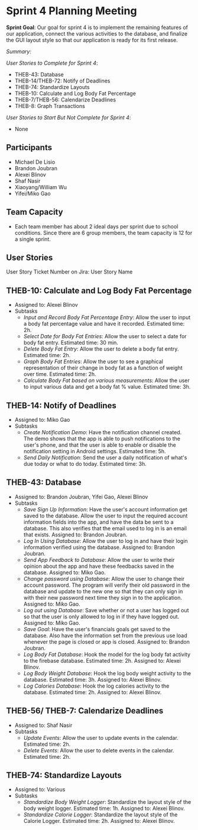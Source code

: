 # Sprint 4 Planning Meeting

**Sprint Goal**: Our goal for sprint 4 is to implement the remaining features of our application, connect the various activities to the database, and
finalize the GUI layout style so that our application is ready for its first release. 

*Summary:*

*User Stories to Complete for Sprint 4*:
- THEB-43: Database
- THEB-14/THEB-72: Notify of Deadlines
- THEB-74: Standardize Layouts
- THEB-10: Calculate and Log Body Fat Percentage
- THEB-7/THEB-56: Calendarize Deadlines
- THEB-8: Graph Transactions

*User Stories to Start But Not Complete for Sprint 4*:
- None

## Participants
- Michael De Lisio
- Brandon Joubran
- Alexei Blinov
- Shaf Nasir
- Xiaoyang/William Wu
- Yifei/Miko Gao

## Team Capacity
- Each team member has about 2 ideal days per sprint due to school conditions. Since there are 6 group members, the team capacity is 12 for a single sprint.

## User Stories

User Story Ticket Number on Jira: User Story Name

## THEB-10: Calculate and Log Body Fat Percentage
- Assigned to: Alexei Blinov
- Subtasks
	- *Input and Record Body Fat Percentage Entry*: Allow the user to input a body fat percentage value and have it recorded. Estimated time: 2h.
	- *Select Date for Body Fat Entries*: Allow the user to select a date for body fat entry. Estimated time: 30 min.
	- *Delete Body Fat Entry*: Allow the user to delete a body fat entry. Estimated time: 2h.
	- *Graph Body Fat Entries*: Allow the user to see a graphical representation of their change in body fat as a function of weight over time. Estimated time: 2h.
	- *Calculate Body Fat based on various measurements*: Allow the user to input various data and get a body fat % value. Estimated time: 3h.
	
## THEB-14: Notify of Deadlines
- Assigned to: Miko Gao
- Subtasks
	- *Create Notification Demo*: Have the notification channel created. The demo shows that the app is able to push notifications to the user's phone, and that the user is able to enable or disable the notification setting in Android settings. Estimated time: 5h.
	- *Send Daily Notification*: Send the user a daily notification of what's due today or what to do today. Estimated time: 3h.
	
## THEB-43: Database
- Assigned to: Brandon Joubran, Yifei Gao, Alexei Blinov
- Subtasks
    - *Save Sign Up Information*: Have the user's account information get saved to the database. Allow the user to input the required account information fields into the app, and have the data be sent to a database. This also verifies that the email used to log in is an email that exists. Assigned to: Brandon Joubran.
    - *Log In Using Database*: Allow the user to log in and have their login information verified using the database. Assigned to: Brandon Joubran.
	- *Send App Feedback to Database*: Allow the user to write their opinion about the app and have these feedbacks saved in the database. Assigned to: Miko Gao.
    - *Change password using Database*: Allow the user to change their account password. The program will verify their old password in the database and update to the new one so that they can only sign in with their new password next time they sign in to the application. Assigned to: Miko Gao.
	- *Log out using Database*: Save whether or not a user has logged out so that the user is only allowed to log in if they have logged out. Assigned to: Miko Gao.
	- *Save Goal*: Have the user's financials goals get saved to the database. Also have the information set from the previous use load whenever the page is closed or app is closed. Assigned to: Brandon Joubran.
	- *Log Body Fat Database*: Hook the model for the log body fat activity to the firebase database. Estimated time: 2h. Assigned to: Alexei Blinov.
	- *Log Body Weight Database*: Hook the log body weight activity to the database. Estimated time: 3h. Assigned to: Alexei Blinov.
	- *Log Calories Database*: Hook the log calories activity to the database. Estimated time: 2h. Assigned to: Alexei Blinov.
	
## THEB-56/ THEB-7: Calendarize Deadlines
- Assigned to: Shaf Nasir
- Subtasks
	- *Update Events*: Allow the user to update events in the calendar. Estimated time: 2h.
	- *Delete Events*: Allow the user to delete events in the calendar. Estimated time: 2h.
	
## THEB-74: Standardize Layouts
- Assigned to: Various
- Subtasks
	- *Standardize Body Weight Logger*: Standardize the layout style of the body weight logger. Estimated time: 1h. Assigned to: Alexei Blinov.
	- *Standardize Calorie Logger*: Standardize the layout style of the Calorie Logger. Estimated time: 2h. Assigned to: Alexei Blinov.